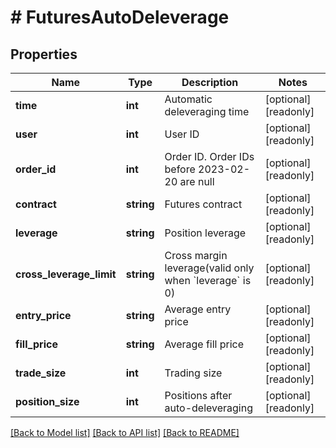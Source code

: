 # # FuturesAutoDeleverage

## Properties

Name | Type | Description | Notes
------------ | ------------- | ------------- | -------------
**time** | **int** | Automatic deleveraging time | [optional] [readonly] 
**user** | **int** | User ID | [optional] [readonly] 
**order_id** | **int** | Order ID. Order IDs before 2023-02-20 are null | [optional] [readonly] 
**contract** | **string** | Futures contract | [optional] [readonly] 
**leverage** | **string** | Position leverage | [optional] [readonly] 
**cross_leverage_limit** | **string** | Cross margin leverage(valid only when &#x60;leverage&#x60; is 0) | [optional] [readonly] 
**entry_price** | **string** | Average entry price | [optional] [readonly] 
**fill_price** | **string** | Average fill price | [optional] [readonly] 
**trade_size** | **int** | Trading size | [optional] [readonly] 
**position_size** | **int** | Positions after auto-deleveraging | [optional] [readonly] 

[[Back to Model list]](../../README.md#documentation-for-models) [[Back to API list]](../../README.md#documentation-for-api-endpoints) [[Back to README]](../../README.md)
